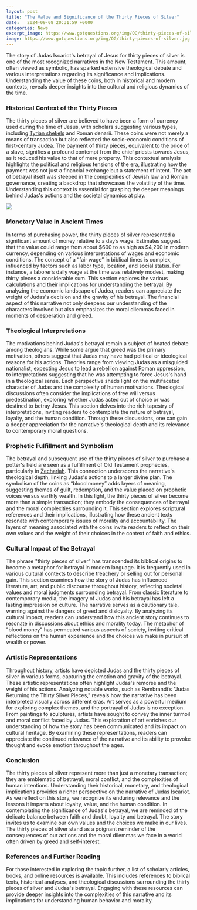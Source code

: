 ```yaml
---
layout: post
title: "The Value and Significance of the Thirty Pieces of Silver"
date:   2024-09-08 20:31:59 +0000
categories: News
excerpt_image: https://www.gotquestions.org/img/OG/thirty-pieces-of-silver.jpg
image: https://www.gotquestions.org/img/OG/thirty-pieces-of-silver.jpg
---
```


The story of Judas Iscariot's betrayal of Jesus for thirty pieces of silver is one of the most recognized narratives in the New Testament. This amount, often viewed as symbolic, has sparked extensive theological debate and various interpretations regarding its significance and implications. Understanding the value of these coins, both in historical and modern contexts, reveals deeper insights into the cultural and religious dynamics of the time.
### Historical Context of the Thirty Pieces
The thirty pieces of silver are believed to have been a form of currency used during the time of Jesus, with scholars suggesting various types, including [Tyrian shekels](https://fr.edu.vn/en/Tyrian_shekel) and Roman denarii. These coins were not merely a means of transaction but also reflected the socio-economic conditions of first-century Judea. The payment of thirty pieces, equivalent to the price of a slave, signifies a profound contempt from the chief priests towards Jesus, as it reduced his value to that of mere property. 
This contextual analysis highlights the political and religious tensions of the era, illustrating how the payment was not just a financial exchange but a statement of intent. The act of betrayal itself was steeped in the complexities of Jewish law and Roman governance, creating a backdrop that showcases the volatility of the time. Understanding this context is essential for grasping the deeper meanings behind Judas's actions and the societal dynamics at play.

![](https://www.gotquestions.org/img/OG/thirty-pieces-of-silver.jpg)
### Monetary Value in Ancient Times
In terms of purchasing power, the thirty pieces of silver represented a significant amount of money relative to a day’s wage. Estimates suggest that the value could range from about $600 to as high as $4,200 in modern currency, depending on various interpretations of wages and economic conditions. The concept of a “fair wage” in biblical times is complex, influenced by factors such as labor type, location, and social status.
For instance, a laborer’s daily wage at the time was relatively modest, making thirty pieces a considerable sum. This section explores the various calculations and their implications for understanding the betrayal. By analyzing the economic landscape of Judea, readers can appreciate the weight of Judas's decision and the gravity of his betrayal. The financial aspect of this narrative not only deepens our understanding of the characters involved but also emphasizes the moral dilemmas faced in moments of desperation and greed.
### Theological Interpretations
The motivations behind Judas's betrayal remain a subject of heated debate among theologians. While some argue that greed was the primary motivation, others suggest that Judas may have had political or ideological reasons for his actions. Theories range from viewing Judas as a misguided nationalist, expecting Jesus to lead a rebellion against Roman oppression, to interpretations suggesting that he was attempting to force Jesus's hand in a theological sense.
Each perspective sheds light on the multifaceted character of Judas and the complexity of human motivations. Theological discussions often consider the implications of free will versus predestination, exploring whether Judas acted out of choice or was destined to betray Jesus. This section delves into the rich tapestry of interpretations, inviting readers to contemplate the nature of betrayal, loyalty, and the human condition. Through these discussions, one can gain a deeper appreciation for the narrative's theological depth and its relevance to contemporary moral questions.
### Prophetic Fulfillment and Symbolism
The betrayal and subsequent use of the thirty pieces of silver to purchase a potter's field are seen as a fulfillment of Old Testament prophecies, particularly in [Zechariah](https://fr.edu.vn/en/Zechariah). This connection underscores the narrative's theological depth, linking Judas's actions to a larger divine plan. The symbolism of the coins as “blood money” adds layers of meaning, suggesting themes of guilt, redemption, and the value placed on prophetic voices versus earthly wealth.
In this light, the thirty pieces of silver become more than a simple transaction; they embody the consequences of betrayal and the moral complexities surrounding it. This section explores scriptural references and their implications, illustrating how these ancient texts resonate with contemporary issues of morality and accountability. The layers of meaning associated with the coins invite readers to reflect on their own values and the weight of their choices in the context of faith and ethics.
### Cultural Impact of the Betrayal
The phrase "thirty pieces of silver" has transcended its biblical origins to become a metaphor for betrayal in modern language. It is frequently used in various cultural contexts to describe treachery or selling out for personal gain. This section examines how the story of Judas has influenced literature, art, and public discourse throughout history, reflecting societal values and moral judgments surrounding betrayal.
From classic literature to contemporary media, the imagery of Judas and his betrayal has left a lasting impression on culture. The narrative serves as a cautionary tale, warning against the dangers of greed and disloyalty. By analyzing its cultural impact, readers can understand how this ancient story continues to resonate in discussions about ethics and morality today. The metaphor of "blood money" has permeated various aspects of society, inviting critical reflections on the human experience and the choices we make in pursuit of wealth or power.
### Artistic Representations
Throughout history, artists have depicted Judas and the thirty pieces of silver in various forms, capturing the emotion and gravity of the betrayal. These artistic representations often highlight Judas's remorse and the weight of his actions. Analyzing notable works, such as Rembrandt’s "Judas Returning the Thirty Silver Pieces," reveals how the narrative has been interpreted visually across different eras.
Art serves as a powerful medium for exploring complex themes, and the portrayal of Judas is no exception. From paintings to sculptures, artists have sought to convey the inner turmoil and moral conflict faced by Judas. This exploration of art enriches our understanding of how the story has been communicated and its impact on cultural heritage. By examining these representations, readers can appreciate the continued relevance of the narrative and its ability to provoke thought and evoke emotion throughout the ages.
### Conclusion
The thirty pieces of silver represent more than just a monetary transaction; they are emblematic of betrayal, moral conflict, and the complexities of human intentions. Understanding their historical, monetary, and theological implications provides a richer perspective on the narrative of Judas Iscariot. As we reflect on this story, we recognize its enduring relevance and the lessons it imparts about loyalty, value, and the human condition.
In contemplating the significance of Judas's betrayal, we are reminded of the delicate balance between faith and doubt, loyalty and betrayal. The story invites us to examine our own values and the choices we make in our lives. The thirty pieces of silver stand as a poignant reminder of the consequences of our actions and the moral dilemmas we face in a world often driven by greed and self-interest.
### References and Further Reading
For those interested in exploring the topic further, a list of scholarly articles, books, and online resources is available. This includes references to biblical texts, historical analyses, and theological discussions surrounding the thirty pieces of silver and Judas's betrayal. Engaging with these resources can provide deeper insights into the complexities of this narrative and its implications for understanding human behavior and morality.